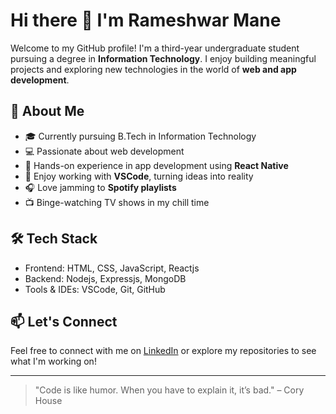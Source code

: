 # Hi there 👋 I'm Rameshwar Mane 

Welcome to my GitHub profile! I'm a third-year undergraduate student pursuing a degree in **Information Technology**. I enjoy building meaningful projects and exploring new technologies in the world of **web and app development**.

## 🚀 About Me

- 🎓 Currently pursuing B.Tech in Information Technology
- 💻 Passionate about web development
- 📱 Hands-on experience in app development using **React Native**
- 🎨 Enjoy working with **VSCode**, turning ideas into reality
- 🎧 Love jamming to **Spotify playlists**
- 📺 Binge-watching TV shows in my chill time

## 🛠️ Tech Stack

- Frontend: HTML, CSS, JavaScript, Reactjs
- Backend: Nodejs, Expressjs, MongoDB
- Tools & IDEs: VSCode, Git, GitHub

## 📫 Let's Connect

Feel free to connect with me on [LinkedIn](https://www.linkedin.com/in/manerameshwar/) or explore my repositories to see what I'm working on!

---

> "Code is like humor. When you have to explain it, it’s bad." – Cory House
